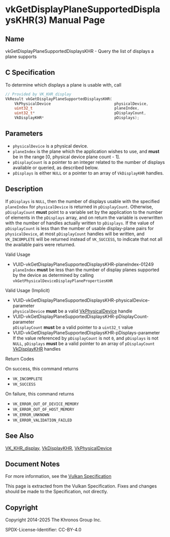 # vkGetDisplayPlaneSupportedDisplaysKHR(3) Manual Page

## Name

vkGetDisplayPlaneSupportedDisplaysKHR - Query the list of displays a plane supports



## [](#_c_specification)C Specification

To determine which displays a plane is usable with, call

```c++
// Provided by VK_KHR_display
VkResult vkGetDisplayPlaneSupportedDisplaysKHR(
    VkPhysicalDevice                            physicalDevice,
    uint32_t                                    planeIndex,
    uint32_t*                                   pDisplayCount,
    VkDisplayKHR*                               pDisplays);
```

## [](#_parameters)Parameters

- `physicalDevice` is a physical device.
- `planeIndex` is the plane which the application wishes to use, and **must** be in the range \[0, physical device plane count - 1].
- `pDisplayCount` is a pointer to an integer related to the number of displays available or queried, as described below.
- `pDisplays` is either `NULL` or a pointer to an array of `VkDisplayKHR` handles.

## [](#_description)Description

If `pDisplays` is `NULL`, then the number of displays usable with the specified `planeIndex` for `physicalDevice` is returned in `pDisplayCount`. Otherwise, `pDisplayCount` **must** point to a variable set by the application to the number of elements in the `pDisplays` array, and on return the variable is overwritten with the number of handles actually written to `pDisplays`. If the value of `pDisplayCount` is less than the number of usable display-plane pairs for `physicalDevice`, at most `pDisplayCount` handles will be written, and `VK_INCOMPLETE` will be returned instead of `VK_SUCCESS`, to indicate that not all the available pairs were returned.

Valid Usage

- [](#VUID-vkGetDisplayPlaneSupportedDisplaysKHR-planeIndex-01249)VUID-vkGetDisplayPlaneSupportedDisplaysKHR-planeIndex-01249  
  `planeIndex` **must** be less than the number of display planes supported by the device as determined by calling `vkGetPhysicalDeviceDisplayPlanePropertiesKHR`

Valid Usage (Implicit)

- [](#VUID-vkGetDisplayPlaneSupportedDisplaysKHR-physicalDevice-parameter)VUID-vkGetDisplayPlaneSupportedDisplaysKHR-physicalDevice-parameter  
  `physicalDevice` **must** be a valid [VkPhysicalDevice](https://registry.khronos.org/vulkan/specs/latest/man/html/VkPhysicalDevice.html) handle
- [](#VUID-vkGetDisplayPlaneSupportedDisplaysKHR-pDisplayCount-parameter)VUID-vkGetDisplayPlaneSupportedDisplaysKHR-pDisplayCount-parameter  
  `pDisplayCount` **must** be a valid pointer to a `uint32_t` value
- [](#VUID-vkGetDisplayPlaneSupportedDisplaysKHR-pDisplays-parameter)VUID-vkGetDisplayPlaneSupportedDisplaysKHR-pDisplays-parameter  
  If the value referenced by `pDisplayCount` is not `0`, and `pDisplays` is not `NULL`, `pDisplays` **must** be a valid pointer to an array of `pDisplayCount` [VkDisplayKHR](https://registry.khronos.org/vulkan/specs/latest/man/html/VkDisplayKHR.html) handles

Return Codes

On success, this command returns

- `VK_INCOMPLETE`
- `VK_SUCCESS`

On failure, this command returns

- `VK_ERROR_OUT_OF_DEVICE_MEMORY`
- `VK_ERROR_OUT_OF_HOST_MEMORY`
- `VK_ERROR_UNKNOWN`
- `VK_ERROR_VALIDATION_FAILED`

## [](#_see_also)See Also

[VK\_KHR\_display](https://registry.khronos.org/vulkan/specs/latest/man/html/VK_KHR_display.html), [VkDisplayKHR](https://registry.khronos.org/vulkan/specs/latest/man/html/VkDisplayKHR.html), [VkPhysicalDevice](https://registry.khronos.org/vulkan/specs/latest/man/html/VkPhysicalDevice.html)

## [](#_document_notes)Document Notes

For more information, see the [Vulkan Specification](https://registry.khronos.org/vulkan/specs/latest/html/vkspec.html#vkGetDisplayPlaneSupportedDisplaysKHR)

This page is extracted from the Vulkan Specification. Fixes and changes should be made to the Specification, not directly.

## [](#_copyright)Copyright

Copyright 2014-2025 The Khronos Group Inc.

SPDX-License-Identifier: CC-BY-4.0